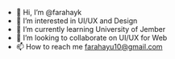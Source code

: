 - 👋 Hi, I’m @farahayk
- 👀 I’m interested in UI/UX and Design
- 🌱 I’m currently learning University of Jember
- 💞️ I’m looking to collaborate on UI/UX for Web 
- 📫 How to reach me farahayu10@gmail.com

<!---
farahayk/farahayk is a ✨ special ✨ repository because its `README.md` (this file) appears on your GitHub profile.
You can click the Preview link to take a look at your changes.
--->
